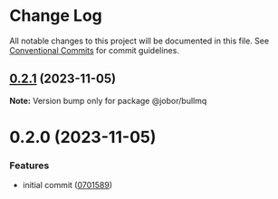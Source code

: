 # Change Log

All notable changes to this project will be documented in this file.
See [Conventional Commits](https://conventionalcommits.org) for commit guidelines.

## [0.2.1](https://github.com/betaly/jobor/compare/@jobor/bullmq@0.2.0...@jobor/bullmq@0.2.1) (2023-11-05)

**Note:** Version bump only for package @jobor/bullmq





# 0.2.0 (2023-11-05)


### Features

* initial commit ([0701589](https://github.com/betaly/jobor/commit/070158976f955bd69a1c3b009fe90fb595a8ad1c))
